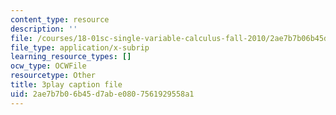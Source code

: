 ```yaml
---
content_type: resource
description: ''
file: /courses/18-01sc-single-variable-calculus-fall-2010/2ae7b7b06b45d7abe0807561929558a1_2y4tCiWbVRI.srt
file_type: application/x-subrip
learning_resource_types: []
ocw_type: OCWFile
resourcetype: Other
title: 3play caption file
uid: 2ae7b7b0-6b45-d7ab-e080-7561929558a1
---
```

